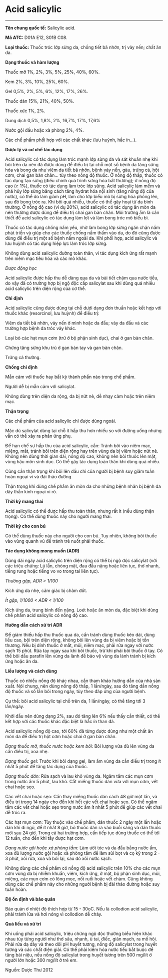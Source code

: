 # Acid salicylic

---

**Tên chung quốc tế:** Salicylic acid.

**Mã ATC:** D01A E12, S01B C08.

**Loại thuốc:** Thuốc tróc lớp sừng da, chống tiết bã nhờn, trị vảy nến; chất ăn da.

**Dạng thuốc và hàm lượng**

Thuốc mỡ 1%, 2%, 3%, 5%, 25%, 40%, 60%.

Kem 2%, 3%, 10%, 25%, 60%.

Gel 0,5%, 2%, 5%, 6%, 12%, 17%, 26%.

Thuốc dán 15%, 21%, 40%, 50%.

Thuốc xức 1%, 2%.

Dung dịch 0,5%, 1,8%, 2%, 16,7%, 17%, 17,6%

Nước gội đầu hoặc xà phòng 2%, 4%.

Các chế phẩm phối hợp với các chất khác (lưu huỳnh, hắc ín...).

**Dược lý và cơ chế tác dụng**

Acid salicylic có tác dụng làm tróc mạnh lớp sừng da và sát khuẩn nhẹ khi bôi trên da nên đã được dùng để điều trị tại chỗ một số bệnh da tăng sừng hóa và bong da như viêm da tiết bã nhờn, bệnh vảy nến, gàu, trứng cá, hột cơm, chai gan bàn chân… tùy theo nồng độ thuốc. Ở nồng độ thấp, thuốc có tác dụng tạo sừng (điều chỉnh quá trình sừng hóa bất thường); ở nồng độ cao (≥ 1%), thuốc có tác dụng làm tróc lớp sừng. Acid salicylic làm mềm và phá hủy lớp sừng bằng cách tăng hydrat hóa nội sinh (tăng nồng độ của nước), có thể do làm giảm pH, làm cho lớp biểu mô bị sừng hóa phồng lên, sau đó bong tróc ra. Khi bôi quá nhiều, thuốc có thể gây hoại tử da bình thường. Ở nồng độ cao (ví dụ 20%), acid salicylic có tác dụng ăn mòn da nên thường được dùng để điều trị chai gan bàn chân. Môi trường ẩm là cần thiết để acid salicylic có tác dụng làm lợt và làm bong tróc mô biểu bì.

Thuốc có tác dụng chống nấm yếu, nhờ làm bong lớp sừng ngăn chặn nấm phát triển và giúp cho các thuốc chống nấm thấm vào da, do đó cũng được dùng để điều trị một số bệnh nấm ngoài da. Khi phối hợp, acid salicylic và lưu huỳnh có tác dụng hiệp lực làm tróc lớp sừng.

Không dùng acid salicylic đường toàn thân, vì tác dụng kích ứng rất mạnh trên niêm mạc tiêu hóa và các mô khác.

_Dược động học_

Acid salicylic được hấp thu dễ dàng qua da và bài tiết chậm qua nước tiểu, do vậy đã có trường hợp bị ngộ độc cấp salicylat sau khi dùng quá nhiều acid salicylic trên diện rộng của cơ thể.

**Chỉ định**

Acid salicylic cũng được dùng tại chỗ dưới dạng đơn thuần hoặc kết hợp với thuốc khác (resorcinol, lưu huỳnh) để điều trị:

Viêm da tiết bã nhờn, vảy nến ở mình hoặc da đầu; vảy da đầu và các trường hợp bệnh da tróc vảy khác.

Loại bỏ các hạt mụn cơm (trừ ở bộ phận sinh dục), chai ở gan bàn chân.

Chứng tăng sừng khu trú ở gan bàn tay và gan bàn chân.

Trứng cá thường.

**Chống chỉ định**

Mẫn cảm với thuốc hay bất kỳ thành phần nào trong chế phẩm.

Người dễ bị mẫn cảm với salicylat.

Không dùng trên diện da rộng, da bị nứt nẻ, dễ nhạy cảm hoặc trên niêm mạc.

**Thận trọng**

Các chế phẩm của acid salicylic chỉ được dùng ngoài.

Mặc dù salicylat dùng tại chỗ ít hấp thu hơn nhiều so với đường uống nhưng vẫn có thể xảy ra phản ứng phụ.

Để hạn chế sự hấp thu của acid salicylic, cần: Tránh bôi vào niêm mạc, miệng, mắt, tránh bôi trên diện rộng hay trên vùng da bị viêm hoặc nứt nẻ. Không nên dùng thời gian dài, nồng độ cao, không nên bôi thuốc lên mặt, vùng hậu môn sinh dục. Có thể gây tác dụng toàn thân khi dùng quá nhiều.

Cũng cần thận trọng khi bôi lên đầu chi của người bị bệnh suy giảm tuần hoàn ngoại vi và đái tháo đường.

Thận trọng khi dùng chế phẩm ăn mòn da cho những bệnh nhân bị bệnh đa dây thần kinh ngoại vi rõ.

**Thời kỳ mang thai**

Acid salicylic có thể được hấp thu toàn thân, nhưng rất ít (nếu dùng thận trọng). Có thể dùng thuốc này cho người mang thai.

**Thời kỳ cho con bú**

Có thể dùng thuốc này cho người cho con bú. Tuy nhiên, không bôi thuốc vào vùng quanh vú để tránh trẻ nuốt phải thuốc.

**Tác dụng không mong muốn (ADR)**

Dùng dài ngày acid salicylic trên diện rộng có thể bị ngộ độc salicylat (với các triệu chứng: Lú lẫn, chóng mặt, đau đầu nặng hoặc liên tục, thở nhanh, tiếng rung hoặc tiếng vo vo trong tai liên tục).

_Thường gặp, ADR > 1/100_

Kích ứng da nhẹ, cảm giác bị châm đốt.

_Ít gặp, 1/1000 < ADR < 1/100_

Kích ứng da, trung bình đến nặng. Loét hoặc ăn mòn da, đặc biệt khi dùng chế phẩm acid salicylic có nồng độ cao.

**Hướng dẫn cách xử trí ADR**

Để giảm thiểu hấp thu thuốc qua da, cần tránh dùng thuốc kéo dài, dùng liều cao, bôi trên diện rộng, không bôi lên vùng da bị viêm hoặc bị tổn thương. Nếu bị dính thuốc ở mắt, mũi, niêm mạc, phải rửa ngay với nước sạch 15 phút. Rửa tay ngay sau khi bôi thuốc, trừ khi phải bôi thuốc ở tay. Có thể bôi dầu parafin lên vùng da lành để bảo vệ vùng da lành tránh bị kích ứng hoặc ăn da.

**Liều lượng và cách dùng**

Thuốc có nhiều nồng độ khác nhau, cần tham khảo hướng dẫn của nhà sản xuất. Nói chung, nên dùng nồng độ thấp, 1 lần/ngày, sau đó tăng dần nồng độ thuốc và số lần bôi trong ngày, tùy theo đáp ứng của người bệnh.

Cụ thể: bôi acid salicylic tại chỗ trên da, 1 lần/ngày, có thể tăng tới 3 lần/ngày.

Khởi đầu nên dùng dạng 2%, sau đó tăng lên 6% nếu thấy cần thiết, có thể kết hợp với các thuốc khác đặc biệt là hắc ín than đá.

Acid salicylic nồng độ cao, tới 60% đã từng được dùng như một chất ăn mòn da để điều trị hột cơm hoặc chai ở gan bàn chân.

_Dạng thuốc mỡ, thuốc nước hoặc kem bôi:_ Bôi lượng vừa đủ lên vùng da cần điều trị, xoa nhẹ.

_Dạng thuốc gel_: Trước khi bôi dạng gel, làm ẩm vùng da cần điều trị trong ít nhất 5 phút để tăng tác dụng của thuốc.

_Dạng thuốc dán:_ Rửa sạch và lau khô vùng da. Ngâm tẩm các mụn cơm trong nước ấm 5 phút, lau khô. Cắt miếng thuốc dán vừa với mụn cơm, vết chai hoặc sẹo.

Các vết chai hoặc sẹo: Cần thay miếng thuốc dán cách 48 giờ một lần, và điều trị trong 14 ngày cho đến khi hết các vết chai hoặc sẹo. Có thể ngâm tẩm các vết chai hoặc sẹo trong nước ấm ít nhất 5 phút để giúp các vết chai dễ tróc ra.

Các hạt mụn cơm: Tùy thuộc vào chế phẩm, dán thuốc 2 ngày một lần hoặc dán khi đi ngủ, để ít nhất 8 giờ, bỏ thuốc dán ra vào buổi sáng và dán thuốc mới sau 24 giờ. Trong cả hai trường hợp, cần tiếp tục dùng thuốc có thể tới 12 tuần, cho đến khi tẩy được hạt cơm.

_Dạng nước gội hoặc xà phòng tắm:_ Làm ướt tóc và da đầu bằng nước ấm, xoa đủ lượng nước gội hoặc xà phòng tắm để làm sủi bọt và cọ kỹ trong 2 - 3 phút, xối rửa, xoa và bôi lại, sau đó xối nước sạch.

Không dùng các chế phẩm có nồng độ acid salicylic trên 10% cho các mụn cơm vùng da bị nhiễm khuẩn, viêm, kích ứng, ở mặt, bộ phận sinh dục, mũi, miệng, các mụn cơm có lông mọc, nốt ruồi hoặc vết chàm. Cũng không dùng các chế phẩm này cho những người bệnh bị đái tháo đường hoặc suy tuần hoàn.

**Độ ổn định và bảo quản**

Bảo quản ở nhiệt độ thích hợp từ 15 - 30oC. Nếu là collodion acid salicylic, phải tránh lửa và hơi nóng vì collodion dễ cháy.

**Quá liều và xử trí**

Khi uống phải acid salicylic, triệu chứng ngộ độc thường biểu hiện khác nhau tùy từng người như thở sâu, nhanh, ù tai, điếc, giãn mạch, ra mồ hôi. Phải rửa dạ dày và theo dõi pH huyết tương, nồng độ salicylat trong huyết tương và các chất điện giải. Có thể phải kiềm hóa nước tiểu bắt buộc để tăng bài niệu, nếu nồng độ salicylat trong huyết tương trên 500 mg/lít ở người lớn hoặc 300 mg/lít ở trẻ em.

Nguồn: Dược Thư 2012